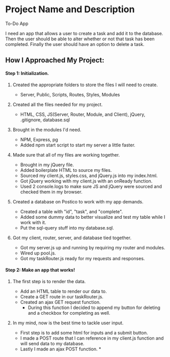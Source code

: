# Project Name and Description

To-Do App

I need an app that allows a user to create a task and add it to the database. Then the user should be able to alter whether or not that task has been completed.  Finally the user should have an option to delete a task.

## How I Approached My Project:

#### Step 1: Initialization.

1. Created the appropriate folders to store the files I will need to create.
    - Server, Public, Scripts, Routes, Styles, Modules

2. Created all the files needed for my project.
    - HTML, CSS, JS(Server, Router, Module, and Client), jQuery, .gitignore, database.sql

3. Brought in the modules I'd need.
    - NPM, Express, pg
    - Added npm start script to start my server a little faster.

4. Made sure that all of my files are working together.
    - Brought in my jQuery file.
    - Added boilerplate HTML to source my files.
    - Sourced my client.js, styles.css, and jQuery.js into my index.html.
    - Got jQuery working with my client.js with an onReady function.
    - Used 2 console.logs to make sure JS and jQuery were sourced and checked them in my browser.

5. Created a database on Postico to work with my app demands.
    - Created a table with "id", "task", and "complete".
    - Added some dummy data to better visualize and test my table while I work with it.
    - Put the sql-query stuff into my database.sql.

6. Got my client, router, server, and database tied together.
    - Got my server.js up and running by requiring my router and modules.
    - Wired up pool.js.
    - Got my taskRouter.js ready for my requests and responses.


#### Step 2: Make an app that works!

1. The first step is to render the data.
    - Add an HTML table to render our data to.
    - Create a GET route in our taskRouter.js.
    - Created an ajax GET request function.
        * During this function I decided to append my button for deleting and a checkbox for completing as well.
        

2. In my mind, now is the best time to tackle user input.
    - First step is to add some html for inputs and a submit button.
    - I made a POST route that I can reference in my client.js function and will send data to my database.
    - Lastly I made an ajax POST function.
        * 